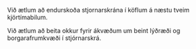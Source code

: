 Við ætlum að endurskoða stjornarskrána í köflum á næstu tveim kjörtímabilum.

Við ætlum að beita okkur fyrir ákvæðum um beint lýðræði og borgarafrumkvæði í stjórnarskrá.
